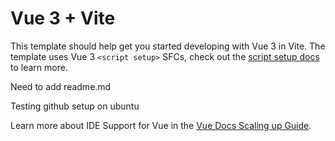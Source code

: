 # Vue 3 + Vite

This template should help get you started developing with Vue 3 in Vite. The template uses Vue 3 `<script setup>` SFCs, check out the [script setup docs](https://v3.vuejs.org/api/sfc-script-setup.html#sfc-script-setup) to learn more.


Need to add readme.md

Testing github setup on ubuntu

Learn more about IDE Support for Vue in the [Vue Docs Scaling up Guide](https://vuejs.org/guide/scaling-up/tooling.html#ide-support).
